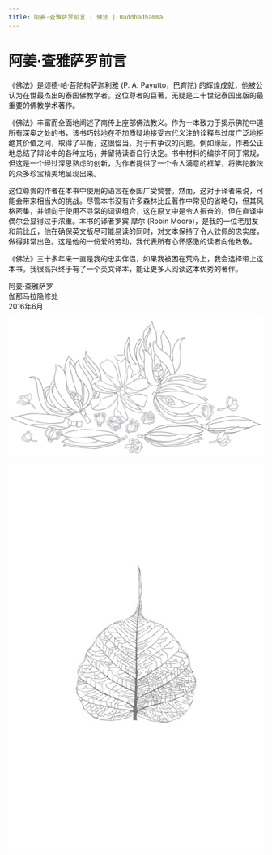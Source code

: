 ```yaml
---
title: 阿姜·查雅萨罗前言 | 佛法 | Buddhadhamma
---
```


# 阿姜·查雅萨罗前言

《佛法》是颂德·帕·菩陀构萨迦利雅 (P. A. Payutto，巴育陀) 的辉煌成就，他被公认为在世最杰出的泰国佛教学者。这位尊者的巨著，无疑是二十世纪泰国出版的最重要的佛教学术著作。

《佛法》丰富而全面地阐述了南传上座部佛法教义。作为一本致力于揭示佛陀中道所有深奥之处的书，该书巧妙地在不加质疑地接受古代义注的诠释与过度广泛地拒绝其价值之间，取得了平衡，这很恰当。对于有争议的问题，例如缘起，作者公正地总结了辩论中的各种立场，并留待读者自行决定。书中材料的编排不同于常规，但这是一个经过深思熟虑的创新，为作者提供了一个令人满意的框架，将佛陀教法的众多珍宝精美地呈现出来。

这位尊贵的作者在本书中使用的语言在泰国广受赞誉。然而，这对于译者来说，可能会带来相当大的挑战。尽管本书没有许多森林比丘著作中常见的省略句，但其风格密集，并倾向于使用不寻常的词语组合，这在原文中是令人振奋的，但在直译中偶尔会显得过于浓重。本书的译者罗宾·摩尔 (Robin Moore)，是我的一位老朋友和前比丘，他在确保英文版尽可能易读的同时，对文本保持了令人钦佩的忠实度，做得非常出色。这是他的一份爱的劳动，我代表所有心怀感激的读者向他致敬。

《佛法》三十多年来一直是我的忠实伴侣，如果我被困在荒岛上，我会选择带上这本书。我很高兴终于有了一个英文译本，能让更多人阅读这本优秀的著作。

阿姜·查雅萨罗  
伽那马拉隐修处  
2016年6月

![image](./includes/images/illustrations/flowers-collection-decor.jpg)

![image](./includes/images/illustrations/bodhi-leaf-jayasaro-foreword-trade.jpg)